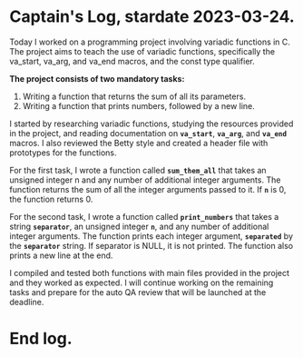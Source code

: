 # Captain's Log, stardate 2023-03-24.

Today I worked on a programming project involving variadic functions in C. The project aims to teach the use of variadic functions, specifically the va_start, va_arg, and va_end macros, and the const type qualifier.

**The project consists of two mandatory tasks:**

1. Writing a function that returns the sum of all its parameters.
2. Writing a function that prints numbers, followed by a new line.

I started by researching variadic functions, studying the resources provided in the project, and reading documentation on **`va_start`**, **`va_arg`**, and **`va_end`** macros. I also reviewed the Betty style and created a header file with prototypes for the functions.

For the first task, I wrote a function called **`sum_them_all`** that takes an unsigned integer n and any number of additional integer arguments. The function returns the sum of all the integer arguments passed to it. If **`n`** is 0, the function returns 0.

For the second task, I wrote a function called **`print_numbers`** that takes a string **`separator`**, an unsigned integer **`n`**, and any number of additional integer arguments. The function prints each integer argument, **`separated`** by the **`separator`** string. If separator is NULL, it is not printed. The function also prints a new line at the end.

I compiled and tested both functions with main files provided in the project and they worked as expected. I will continue working on the remaining tasks and prepare for the auto QA review that will be launched at the deadline.

# End log.
